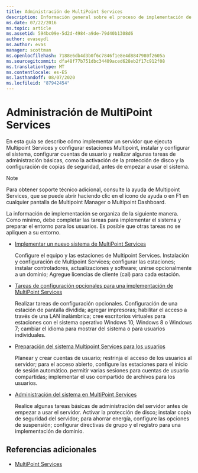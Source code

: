 ```yaml
---
title: Administración de MultiPoint Services
description: Información general sobre el proceso de implementación de Multipoint Services
ms.date: 07/22/2016
ms.topic: article
ms.assetid: 594bc09e-5d2d-4984-a9de-79d40b1308d6
author: evaseydl
ms.author: evas
manager: scottman
ms.openlocfilehash: 7188e6db4d3b0f6c7846f1e8e4d8847980f2605a
ms.sourcegitcommit: dfa48f77b751dbc34409aced628eb2f17c912f08
ms.translationtype: MT
ms.contentlocale: es-ES
ms.lasthandoff: 08/07/2020
ms.locfileid: "87942454"
---
```

# <a name="deploying-multipoint-services"></a>Administración de MultiPoint Services

En esta guía se describe cómo implementar un servidor que ejecuta Multipoint Services y configurar estaciones Multipoint, instalar y configurar el sistema, configurar cuentas de usuario y realizar algunas tareas de administración básicas, como la activación de la protección de disco y la configuración de copias de seguridad, antes de empezar a usar el sistema.

> [!NOTE]
> Para obtener soporte técnico adicional, consulte la ayuda de Multipoint Services, que se puede abrir haciendo clic en el icono de ayuda o en F1 en cualquier pantalla de Multipoint Manager o Multipoint Dashboard.

La información de implementación se organiza de la siguiente manera. Como mínimo, debe completar las tareas para implementar el sistema y preparar el entorno para los usuarios. Es posible que otras tareas no se apliquen a su entorno.
-   [Implementar un nuevo sistema de MultiPoint Services](Deploy-a-new-MultiPoint-services-system.md)

    Configure el equipo y las estaciones de Multipoint Services. Instalación y configuración de Multipoint Services; configurar las estaciones; instalar controladores, actualizaciones y software; unirse opcionalmente a un dominio; Agregue licencias de cliente (cal) para cada estación.

-   [Tareas de configuración opcionales para una implementación de MultiPoint Services](Optional-configuration-tasks-for-a-MultiPoint-services-deployment.md)

    Realizar tareas de configuración opcionales. Configuración de una estación de pantalla dividida; agregar impresoras; habilitar el acceso a través de una LAN inalámbrica; cree escritorios virtuales para estaciones con el sistema operativo Windows 10, Windows 8 o Windows 7; cambiar el idioma para mostrar del sistema o para usuarios individuales.

-   [Preparación del sistema Multipoint Services para los usuarios](Prepare-your-MultiPoint-services-system-for-users.md)

    Planear y crear cuentas de usuario; restrinja el acceso de los usuarios al servidor; para el acceso abierto, configure las estaciones para el inicio de sesión automático. permitir varias sesiones para cuentas de usuario compartidas; implementar el uso compartido de archivos para los usuarios.

-   [Administración del sistema en MultiPoint Services](System-administration-in-MultiPoint-services.md)

    Realice algunas tareas básicas de administración del servidor antes de empezar a usar el servidor. Activar la protección de disco; instalar copia de seguridad del servidor; para ahorrar energía, configure las opciones de suspensión; configurar directivas de grupo y el registro para una implementación de dominio.

## <a name="additional-references"></a>Referencias adicionales

- [MultiPoint Services](MultiPoint-Services.md)
